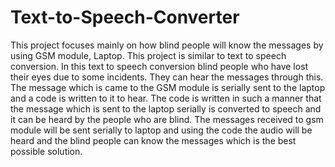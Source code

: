 # Text-to-Speech-Converter
This project focuses mainly on how blind people will know the messages by using GSM module, Laptop. This project is similar to text to speech conversion. In this text to speech conversion blind people who have lost their eyes due to some incidents. They can hear the messages through this. The message which is came to the GSM module is serially sent to the laptop and a code is written to it to hear. The code is written in such a manner that the message which is sent to the laptop serially is converted to speech and it can be heard by the people who are blind. The messages received to gsm module will be sent serially to laptop and using the code the audio will be heard and the blind people can know the messages which is the best possible solution.
